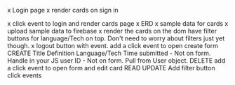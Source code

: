 x Login page
x render cards on sign in

x click event to login and render cards page
x ERD
x sample data for cards
x upload sample data to firebase
x render the cards on the dom
have filter buttons for language/Tech on top. Don't need to worry about filters just yet though.
x logout button with event.
add a click event to open create form
CREATE
        Title
        Definition
        Language/Tech
        Time submitted - Not on form. Handle in your JS
        user ID - Not on form. Pull from User object.
DELETE
add a click event to open form and edit card
READ
UPDATE
Add filter button click events
